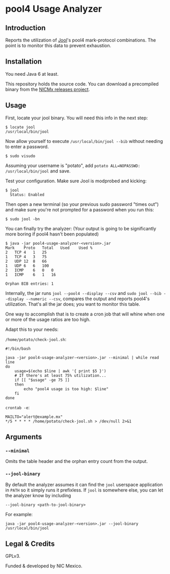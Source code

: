 # pool4 Usage Analyzer

## Introduction

Reports the utilization of [Jool](https://github.com/NICMx/Jool)'s pool4 mark-protocol combinations. The point is to monitor this data to prevent exhaustion.

## Installation

You need Java 6 at least.

This repository holds the source code. You can download a precompiled binary from the [NICMx releases project](https://github.com/NICMx/releases/tree/master/Jool).

## Usage

First, locate your jool binary. You will need this info in the next step:

	$ locate jool
	/usr/local/bin/jool

Now allow yourself to execute `/usr/local/bin/jool --bib` without needing to enter a password.

	$ sudo visudo

Assuming your username is "potato", add `potato ALL=NOPASSWD: /usr/local/bin/jool` and save.

Test your configuration. Make sure Jool is modprobed and kicking:

	$ jool
	  Status: Enabled

Then open a new terminal (so your previous sudo password "times out") and make sure you're not prompted for a password when you run this:

	$ sudo jool -bn

You can finally try the analyzer: (Your output is going to be significantly more boring if pool4 hasn't been populated)

	$ java -jar pool4-usage-analyzer-<version>.jar
	Mark	Proto	Total	Used	Used %
	2	TCP	4	1	25
	1	TCP	4	3	75
	2	UDP	12	8	66
	1	UDP	6	6	100
	2	ICMP	6	0	0
	1	ICMP	6	1	16
	
	Orphan BIB entries: 1

Internally, the jar runs `jool --pool4 --display --csv` and `sudo jool --bib --display --numeric --csv`, compares the output and reports pool4's utilization. That's all the jar does; you want to monitor this table.

One way to accomplish that is to create a cron job that will whine when one or more of the usage ratios are too high.

Adapt this to your needs:

`/home/potato/check-jool.sh`:

	#!/bin/bash
	
	java -jar pool4-usage-analyzer-<version>.jar --minimal | while read line
	do
		usage=$(echo $line | awk '{ print $5 }')
		# If there's at least 75% utilization...
		if [[ "$usage" -ge 75 ]]
		then
			echo "pool4 usage is too high: $line"
		fi
	done

`crontab -e`:

	MAILTO="alert@example.mx"
	*/5 * * * * /home/potato/check-jool.sh > /dev/null 2>&1

## Arguments

### `--minimal`

Omits the table header and the orphan entry count from the output.

### `--jool-binary`

By default the analyzer assumes it can find the `jool` userspace application in `PATH` so it simply runs it prefixless. If `jool` is somewhere else, you can let the analyzer know by including

	--jool-binary <path-to-jool-binary>

For example:

	java -jar pool4-usage-analyzer-<version>.jar --jool-binary /usr/local/bin/jool


## Legal & Credits

GPLv3.

Funded & developed by NIC Mexico.
